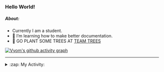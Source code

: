 ### Hello World!

##### About:
- Currently I am a student.
- 🌱 I’m learning how to make better documentation.
- 🌱 GO PLANT SOME TREES AT [TEAM TREES](https://teamtrees.org/)

[![Vyom's github activity graph](https://activity-graph.herokuapp.com/graph?username=Vyvy-vi)](https://github.com/ashutosh00710/github-readme-activity-graph)

---
<details>
  <summary>:zap: My Activity:</summary>
  
<!--START_SECTION:waka-->
![Code Time](http://img.shields.io/badge/Code%20Time-851%20hrs%205%20mins-blue)

**I'm a Night 🦉** 

```text
🌞 Morning    101 commits    ██░░░░░░░░░░░░░░░░░░░░░░░   9.91% 
🌆 Daytime    286 commits    ███████░░░░░░░░░░░░░░░░░░   28.07% 
🌃 Evening    324 commits    ████████░░░░░░░░░░░░░░░░░   31.8% 
🌙 Night      308 commits    ███████░░░░░░░░░░░░░░░░░░   30.23%

```
📅 **I'm Most Productive on Sunday** 

```text
Monday       137 commits    ███░░░░░░░░░░░░░░░░░░░░░░   13.44% 
Tuesday      136 commits    ███░░░░░░░░░░░░░░░░░░░░░░   13.35% 
Wednesday    157 commits    ███░░░░░░░░░░░░░░░░░░░░░░   15.41% 
Thursday     140 commits    ███░░░░░░░░░░░░░░░░░░░░░░   13.74% 
Friday       127 commits    ███░░░░░░░░░░░░░░░░░░░░░░   12.46% 
Saturday     100 commits    ██░░░░░░░░░░░░░░░░░░░░░░░   9.81% 
Sunday       222 commits    █████░░░░░░░░░░░░░░░░░░░░   21.79%

```


📊 **This Week I Spent My Time On** 

```text
🔥 Editors: 
VS Code                  5 hrs 44 mins       █████████████████████████   100.0%

🐱‍💻 Projects: 
CSF                      4 hrs 52 mins       ███████████████████░░░░░░   77.89% 
praise                   1 hr 23 mins        █████░░░░░░░░░░░░░░░░░░░░   22.11%

```


 Last Updated on 17/08/2022 11:04:16 UTC
<!--END_SECTION:waka-->
</details>
